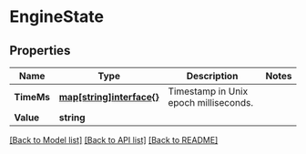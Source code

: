 # EngineState

## Properties
Name | Type | Description | Notes
------------ | ------------- | ------------- | -------------
**TimeMs** | [**map[string]interface{}**](map[string]interface{}.md) | Timestamp in Unix epoch milliseconds. | 
**Value** | **string** |  | 

[[Back to Model list]](../README.md#documentation-for-models) [[Back to API list]](../README.md#documentation-for-api-endpoints) [[Back to README]](../README.md)


